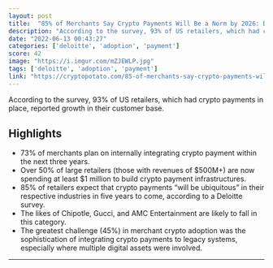 ```yaml
---
layout: post
title:  "85% of Merchants Say Crypto Payments Will Be a Norm by 2026: Deloitte"
description: "According to the survey, 93% of US retailers, which had crypto payments in place, reported growth in their customer base."
date: "2022-06-13 00:43:27"
categories: ['deloitte', 'adoption', 'payment']
score: 42
image: "https://i.imgur.com/mZJEWLP.jpg"
tags: ['deloitte', 'adoption', 'payment']
link: "https://cryptopotato.com/85-of-merchants-say-crypto-payments-will-be-a-norm-by-2026-deloitte/"
---
```


According to the survey, 93% of US retailers, which had crypto payments in place, reported growth in their customer base.

## Highlights

- 73% of merchants plan on internally integrating crypto payment within the next three years.
- Over 50% of large retailers (those with revenues of $500M+) are now spending at least $1 million to build crypto payment infrastructures.
- 85% of retailers expect that crypto payments “will be ubiquitous” in their respective industries in five years to come, according to a Deloitte survey.
- The likes of Chipotle, Gucci, and AMC Entertainment are likely to fall in this category.
- The greatest challenge (45%) in merchant crypto adoption was the sophistication of integrating crypto payments to legacy systems, especially where multiple digital assets were involved.

---
